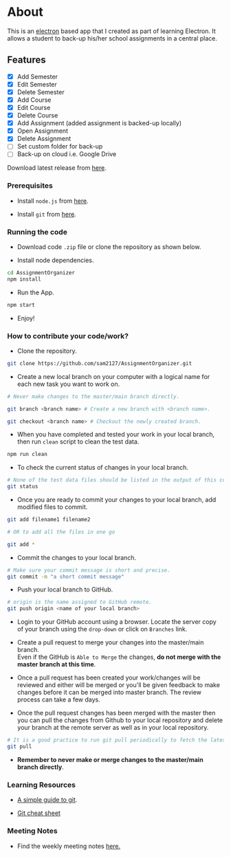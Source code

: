 # About

This is an [electron](https://www.electronjs.org/) based app that I created as part of learning Electron. It allows a student to back-up his/her school assignments in a central place.

## Features

- [x] Add Semester
- [x] Edit Semester
- [x] Delete Semester
- [x] Add Course
- [x] Edit Course
- [x] Delete Course
- [x] Add Assignment (added assignment is backed-up locally)
- [x] Open Assignment
- [x] Delete Assignment
- [ ] Set custom folder for back-up
- [ ] Back-up on cloud i.e. Google Drive

Download latest release from [here](https://github.com/sam2127/AssignmentOrganizer.git).

### Prerequisites

- Install `node.js` from [here](https://nodejs.org/en/).

- Install `git` from [here](https://git-scm.com/downloads).

### Running the code

- Download code `.zip` file or clone the repository as shown below.

- Install node dependencies.

```sh
cd AssignmentOrganizer
npm install
```

- Run the App.

```sh
npm start
```

- Enjoy!

### How to contribute your code/work? 


- Clone the repository. 
```sh
git clone https://github.com/sam2127/AssignmentOrganizer.git
```

- Create a new local branch on your computer with a logical name for each new task you want to work on.

```sh
# Never make changes to the master/main branch directly.

git branch <branch name> # Create a new branch with <branch name>.

git checkout <branch name> # Checkout the newly created branch.
```


- When you have completed and tested your work in your local branch, then run `clean` script to clean the test data.

```sh
npm run clean
```


- To check the current status of changes in your local branch.
```sh
# None of the test data files should be listed in the output of this command. 
git status 
```


- Once you are ready to commit your changes to your local branch, add modified files to commit.
```sh
git add filename1 filename2 

# OR to add all the files in one go

git add *
```


- Commit the changes to your local branch. 

```sh
# Make sure your commit message is short and precise.
git commit -m "a short commit message"
```


- Push your local branch to GitHub.
```sh
# origin is the name assigned to GitHub remote.
git push origin <name of your local branch> 
```


- Login to your GitHub account using a browser. Locate the server copy of your branch using the `drop-down` or click on `Branches` link. 


- Create a pull request to merge your changes into the master/main branch. <br>
  Even if the GitHub is `Able to Merge` the changes, <b>do not merge with the master branch at this time</b>. 


- Once a pull request has been created your work/changes will be reviewed and either will be merged or you'll be given feedback to make changes before it can be merged into master branch. The review process can take a few days. 


- Once the pull request changes has been merged with the master then you can pull the changes from Github to your local repository and delete your branch at the remote server as well as in your local repository.
```sh
# It is a good practice to run git pull periodically to fetch the latest changes. 
git pull  
```


- <b> Remember to never make or merge changes to the master/main branch directly</b>. 


### Learning Resources 

- [A simple guide to git](https://rogerdudler.github.io/git-guide/).


- [Git cheat sheet](https://www.atlassian.com/git/tutorials/atlassian-git-cheatsheet)

### Meeting Notes

- Find the weekly meeting notes [here.](https://docs.google.com/document/d/1pSZHw92Xs80werUMw0P02uf8FQvluOu5u8xnPjn8gcQ/edit?usp=sharing)
